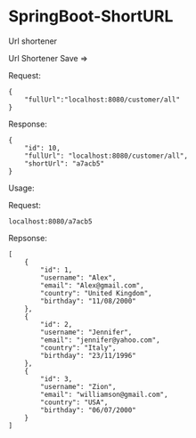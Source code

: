 # SpringBoot-ShortURL
Url shortener

Url Shortener Save =>

Request:
```
{
    "fullUrl":"localhost:8080/customer/all"
}

```

Response:

```
{
    "id": 10,
    "fullUrl": "localhost:8080/customer/all",
    "shortUrl": "a7acb5"
}

```

Usage:

Request:

```
localhost:8080/a7acb5

```

Repsonse:

```
[
    {
        "id": 1,
        "username": "Alex",
        "email": "Alex@gmail.com",
        "country": "United Kingdom",
        "birthday": "11/08/2000"
    },
    {
        "id": 2,
        "username": "Jennifer",
        "email": "jennifer@yahoo.com",
        "country": "Italy",
        "birthday": "23/11/1996"
    },
    {
        "id": 3,
        "username": "Zion",
        "email": "williamson@gmail.com",
        "country": "USA",
        "birthday": "06/07/2000"
    }
]

```




